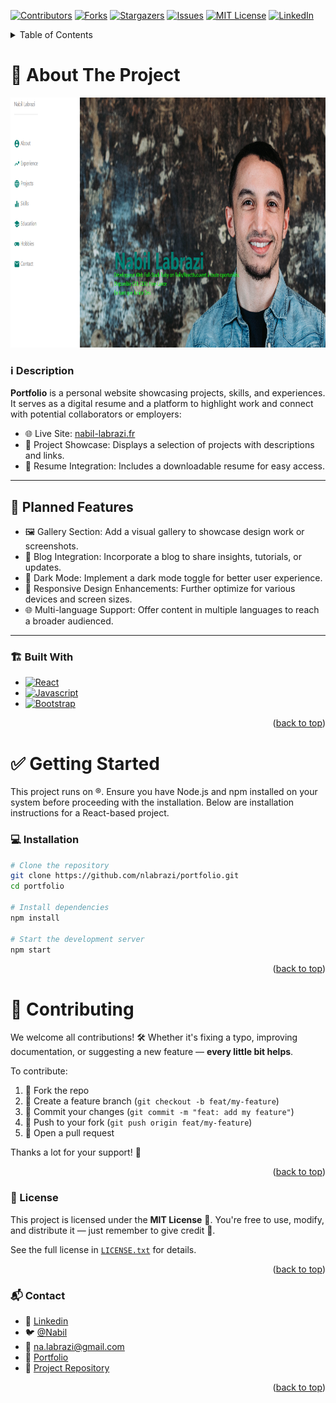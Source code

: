 <a name="readme-top"></a>

<!-- PROJECT SHIELDS -->
[![Contributors][contributors-shield]][contributors-url]
[![Forks][forks-shield]][forks-url]
[![Stargazers][stars-shield]][stars-url]
[![Issues][issues-shield]][issues-url]
[![MIT License][license-shield]][license-url]
[![LinkedIn][linkedin-shield]][linkedin-url]



<!-- TABLE OF CONTENTS -->
<details>
  <summary>Table of Contents</summary>
  <ol>
    <li>
      <a href="#about-the-project">About The Project</a>
      <ul>
        <li><a href="#️-description">Description</a></li>
        <li><a href="#-planned-features">Planned Features</a></li>
        <li><a href="#️-built-with">Built With</a></li>
      </ul>
    </li>
    <li>
      <a href="#-getting-started">Getting Started</a>
      <ul>
        <li><a href="#-installation">Installation</a></li>
      </ul>
    </li>
    <li><a href="#-contributing">Contributing</a>
      <ul>
        <li><a href="#-license">License</a></li>
        <li><a href="#-contact">Contact</a></li>
      </ul>
    </li>
  </ol>
</details>



<!-- ABOUT THE PROJECT -->
# 🧠 About The Project

<p align="center">
  <a href="https://nabil-labrazi.fr">
    <img src="src/assets/images/screenshot.png" alt="Screenshot" width="100%" height="400" />
  </a>
</p>



<!-- DESCRIPTION -->
### ℹ️ Description

**Portfolio** is a personal website showcasing projects, skills, and experiences. It serves as a digital resume and a platform to highlight work and connect with potential collaborators or employers:

- 🌐 Live Site: <a href="https://nabil-labrazi.fr">nabil-labrazi.fr</a>
- 📁 Project Showcase: Displays a selection of projects with descriptions and links.
- 📄 Resume Integration: Includes a downloadable resume for easy access.

---

## 🚀 Planned Features

- 🖼️ Gallery Section: Add a visual gallery to showcase design work or screenshots.
- 📝 Blog Integration: Incorporate a blog to share insights, tutorials, or updates.
- 🌙 Dark Mode: Implement a dark mode toggle for better user experience.
- 📱 Responsive Design Enhancements: Further optimize for various devices and screen sizes.
- 🌐 Multi-language Support: Offer content in multiple languages to reach a broader audienced.

---



### 🏗️ Built With

* [![React][React.js]][React-url]
* [![Javascript][Javascript.js]][Javascript-url]
* [![Bootstrap][Bootstrap.com]][Bootstrap-url]

<p align="right">(<a href="#readme-top">back to top</a>)</p>



<!-- GETTING STARTED -->
# ✅ Getting Started

This project runs on ®️. Ensure you have Node.js and npm installed on your system before proceeding with the installation.
Below are installation instructions for a React-based project.

### 💻 Installation

```bash
# Clone the repository
git clone https://github.com/nlabrazi/portfolio.git
cd portfolio

# Install dependencies
npm install

# Start the development server
npm start
```

<p align="right">(<a href="#readme-top">back to top</a>)</p>



<!-- CONTRIBUTING -->
# 🙌 Contributing

We welcome all contributions! 🛠️ Whether it's fixing a typo, improving documentation, or suggesting a new feature — **every little bit helps**.

To contribute:
1. 🍴 Fork the repo
2. 🔧 Create a feature branch (`git checkout -b feat/my-feature`)
3. 💬 Commit your changes (`git commit -m "feat: add my feature"`)
4. 🚀 Push to your fork (`git push origin feat/my-feature`)
5. 📨 Open a pull request

Thanks a lot for your support! 💙

<p align="right">(<a href="#readme-top">back to top</a>)</p>



<!-- LICENSE -->
### 📄 License

This project is licensed under the **MIT License** 📜.
You're free to use, modify, and distribute it — just remember to give credit 🤝.

See the full license in [`LICENSE.txt`](https://en.wikipedia.org/wiki/MIT_License) for details.

<p align="right">(<a href="#readme-top">back to top</a>)</p>



<!-- CONTACT -->
### 📬 Contact

- 👤 [Linkedin][linkedin-url]
- 🐦 [@Nabil](https://twitter.com/Nabil71405502)
- 📧 na.labrazi@gmail.com
- 🔗 [Portfolio](https://nabil-labrazi.fr)
- 📁 [Project Repository](https://github.com/nlabrazi/portfolio)

<p align="right">(<a href="#readme-top">back to top</a>)</p>



<!-- MARKDOWN LINKS & IMAGES -->
[contributors-shield]: https://img.shields.io/github/contributors/nlabrazi/portfolio.svg?style=for-the-badge
[contributors-url]: https://github.com/nlabrazi/portfolio/graphs/contributors
[forks-shield]: https://img.shields.io/github/forks/nlabrazi/portfolio.svg?style=for-the-badge
[forks-url]: https://github.com/nlabrazi/portfolio/network/members
[stars-shield]: https://img.shields.io/github/stars/nlabrazi/portfolio.svg?style=for-the-badge
[stars-url]: https://github.com/nlabrazi/portfolio/stargazers
[issues-shield]: https://img.shields.io/github/issues/nlabrazi/portfolio.svg?style=for-the-badge
[issues-url]: https://github.com/nlabrazi/portfolio/issues
[license-shield]: https://img.shields.io/github/license/nlabrazi/portfolio.svg?style=for-the-badge
[license-url]: https://github.com/nlabrazi/portfolio/blob/master/LICENSE.txt
[linkedin-shield]: https://img.shields.io/badge/-LinkedIn-black.svg?style=for-the-badge&logo=linkedin&colorB=555
[linkedin-url]: https://linkedin.com/in/nabil-labrazi
[product-screenshot]: src/assets/images/screenshot.png
[Next.js]: https://img.shields.io/badge/next.js-000000?style=for-the-badge&logo=nextdotjs&logoColor=white
[Next-url]: https://nextjs.org/
[Rails.js]: https://img.shields.io/badge/rails-%23CC0000.svg?style=for-the-badge&logo=ruby-on-rails&logoColor=white
[Rails-url]: https://rubyonrails.org/
[React.js]: https://img.shields.io/badge/React-20232A?style=for-the-badge&logo=react&logoColor=61DAFB
[React-url]: https://reactjs.org/
[Ruby.js]: https://img.shields.io/badge/ruby-%23CC342D.svg?style=for-the-badge&logo=ruby&logoColor=white
[Ruby-url]: https://www.ruby-lang.org/en/
[Vue.js]: https://img.shields.io/badge/Vue.js-35495E?style=for-the-badge&logo=vuedotjs&logoColor=4FC08D
[Vue-url]: https://vuejs.org/
[Angular.io]: https://img.shields.io/badge/Angular-DD0031?style=for-the-badge&logo=angular&logoColor=white
[Angular-url]: https://angular.io/
[Svelte.dev]: https://img.shields.io/badge/Svelte-4A4A55?style=for-the-badge&logo=svelte&logoColor=FF3E00
[Svelte-url]: https://svelte.dev/
[Laravel.com]: https://img.shields.io/badge/Laravel-FF2D20?style=for-the-badge&logo=laravel&logoColor=white
[Laravel-url]: https://laravel.com
[Bootstrap.com]: https://img.shields.io/badge/Bootstrap-563D7C?style=for-the-badge&logo=bootstrap&logoColor=white
[Bootstrap-url]: https://getbootstrap.com
[JQuery.com]: https://img.shields.io/badge/jQuery-0769AD?style=for-the-badge&logo=jquery&logoColor=white
[JQuery-url]: https://jquery.com
[Javascript.js]: https://img.shields.io/badge/javascript-%23323330.svg?style=for-the-badge&logo=javascript&logoColor=%23F7DF1E
[Javascript-url]: https://developer.mozilla.org/en-US/docs/Web/JavaScript
[NodeJs.js]: https://img.shields.io/badge/node.js-6DA55F?style=for-the-badge&logo=node.js&logoColor=white
[NodeJs-url]: https://nodejs.org/en/
[TypeScript.js]: https://img.shields.io/badge/typescript-%23007ACC.svg?style=for-the-badge&logo=typescript&logoColor=white
[TypeScript-url]: https://www.typescriptlang.org/
[RxJS.js]: https://img.shields.io/badge/rxjs-%23B7178C.svg?style=for-the-badge&logo=reactivex&logoColor=white
[RxJS-url]: https://rxjs.dev/
[NestJs.io]: https://img.shields.io/badge/nestjs-E0234E?style=for-the-badge&logo=nestjs&logoColor=white
[NestJs-url]: https://nestjs.com/
[Prisma.io]: https://img.shields.io/badge/Prisma-3982CE?style=for-the-badge&logo=Prisma&logoColor=white
[Prisma-url]: https://www.prisma.io/
[Python.io]: https://img.shields.io/badge/python-3670A0?style=for-the-badge&logo=python&logoColor=ffdd54
[Python-url]: https://www.python.org/
[Railway.io]: https://img.shields.io/badge/Railway-000000?style=for-the-badge&logo=railway&logoColor=white
[Railway-url]: https://railway.app/
[Docker.io]: https://img.shields.io/badge/docker-2496ED?style=for-the-badge&logo=docker&logoColor=white
[Docker-url]: https://www.docker.com/
[PostgreSQL.js]: https://img.shields.io/badge/postgresql-316192?style=for-the-badge&logo=postgresql&logoColor=white
[PostgreSQL-url]: https://www.postgresql.org/
[TailwindCSS.js]: https://img.shields.io/badge/tailwindcss-06B6D4?style=for-the-badge&logo=tailwindcss&logoColor=white
[TailwindCSS-url]: https://tailwindcss.com/
[Stimulus.js]: https://img.shields.io/badge/stimulus-0a0a0a?style=for-the-badge&logo=stimulus&logoColor=white
[Stimulus-url]: https://stimulus.hotwired.dev/
